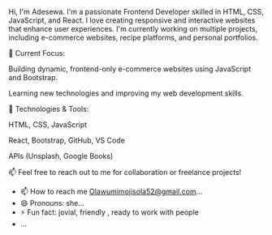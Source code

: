 



Hi, I'm Adesewa.
I'm a passionate Frontend Developer skilled in HTML, CSS, JavaScript, and React. I love creating responsive and interactive websites that enhance user experiences. I'm currently working on multiple projects, including e-commerce websites, recipe platforms, and personal portfolios.

🌱 Current Focus:

Building dynamic, frontend-only e-commerce websites using JavaScript and Bootstrap.

Learning new technologies and improving my web development skills.


🔧 Technologies & Tools:

HTML, CSS, JavaScript

React, Bootstrap, GitHub, VS Code

APIs (Unsplash, Google Books)


📫 Feel free to reach out to me for collaboration or freelance projects!





- 📫 How to reach me  Olawumimojisola52@gmail.com...
- 😄 Pronouns: she...
- ⚡ Fun fact: jovial, friendly , ready to work with people
-  ...

<!---
SHEWAPNG/SHEWAPNG is a ✨ special ✨ repository because its `README.md` (this file) appears on your GitHub profile.
You can click the Preview link to take a look at your changes.
--->
